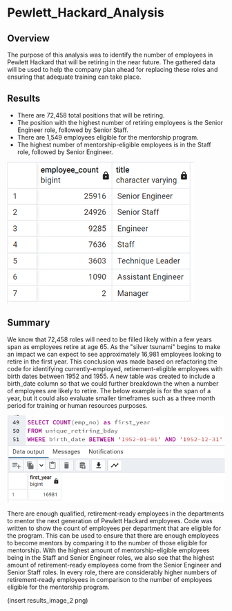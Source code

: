 # Pewlett_Hackard_Analysis


## Overview

The purpose of this analysis was to identify the number of employees in Pewlett Hackard that will be retiring in the near future. The gathered data will be used to help the company plan ahead for replacing these roles and ensuring that adequate training can take place. 


## Results

- There are 72,458 total positions that will be retiring.
- The position with the highest number of retiring employees is the Senior Engineer role, followed by Senior Staff.
- There are 1,549 employees eligible for the mentorship program.
- The highest number of mentorship-eligible employees is in the Staff role, followed by Senior Engineer.

![Image 1](https://github.com/Aleahkita/Pewlett_Hackard_Analysis/blob/main/results_image_1.png)


## Summary

We know that 72,458 roles will need to be filled likely within a few years span as employees retire at age 65. As the "silver tsunami" begins to make an impact we can expect to see approximately 16,981 employees looking to retire in the first year. This conclusion was made based on refactoring the code for identifying currently-employed, retirement-eligible employees with birth dates between 1952 and 1955. A new table was created to include a birth_date column so that we could further breakdown the when a number of employees are  likely to retire. The below example is for the span of a year, but it could also evaluate smaller timeframes such as a three month period for training or human resources purposes.

![Summary Image 1](https://github.com/Aleahkita/Pewlett_Hackard_Analysis/blob/main/summary_image_1.png)


There are enough qualified, retirement-ready employees in the departments to mentor the next generation of Pewlett Hackard employees. Code was written to show the count of employees per department that are eligible for the program. This can be used to ensure that there are enough employees to become  mentors by comparing it to the number of those eligible for mentorship. With the highest amount of mentorship-eligible employees being in the Staff and Senior Engineer roles, we also see that the highest amount of retirement-ready employees come from the Senior Engineer and Senior Staff roles. In every role, there are considerably higher numbers of retirement-ready employees in comparison to the number of employees eligible for the mentorship program.

(insert results_image_2 png)
